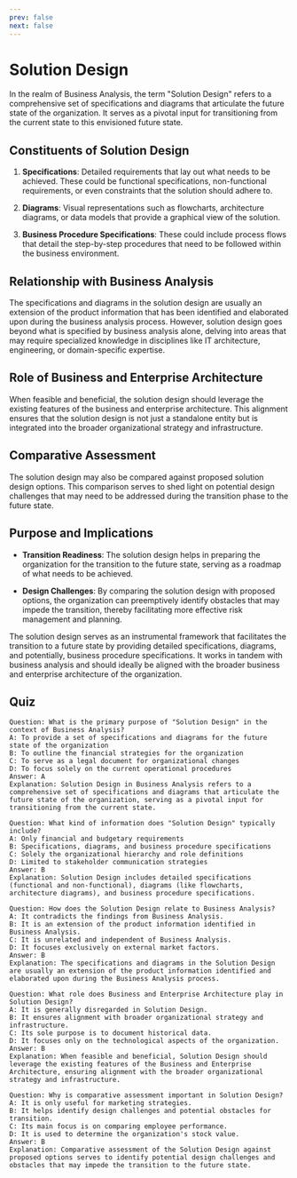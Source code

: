 ```yaml
---
prev: false
next: false
---
```


# Solution Design

In the realm of Business Analysis, the term "Solution Design" refers to a comprehensive set of specifications and diagrams that articulate the future state of the organization. It serves as a pivotal input for transitioning from the current state to this envisioned future state.

## Constituents of Solution Design

1. **Specifications**: Detailed requirements that lay out what needs to be achieved. These could be functional specifications, non-functional requirements, or even constraints that the solution should adhere to.

2. **Diagrams**: Visual representations such as flowcharts, architecture diagrams, or data models that provide a graphical view of the solution.

3. **Business Procedure Specifications**: These could include process flows that detail the step-by-step procedures that need to be followed within the business environment.

## Relationship with Business Analysis

The specifications and diagrams in the solution design are usually an extension of the product information that has been identified and elaborated upon during the business analysis process. However, solution design goes beyond what is specified by business analysis alone, delving into areas that may require specialized knowledge in disciplines like IT architecture, engineering, or domain-specific expertise.

## Role of Business and Enterprise Architecture

When feasible and beneficial, the solution design should leverage the existing features of the business and enterprise architecture. This alignment ensures that the solution design is not just a standalone entity but is integrated into the broader organizational strategy and infrastructure.

## Comparative Assessment

The solution design may also be compared against proposed solution design options. This comparison serves to shed light on potential design challenges that may need to be addressed during the transition phase to the future state.

## Purpose and Implications

- **Transition Readiness**: The solution design helps in preparing the organization for the transition to the future state, serving as a roadmap of what needs to be achieved.

- **Design Challenges**: By comparing the solution design with proposed options, the organization can preemptively identify obstacles that may impede the transition, thereby facilitating more effective risk management and planning.

The solution design serves as an instrumental framework that facilitates the transition to a future state by providing detailed specifications, diagrams, and potentially, business procedure specifications. It works in tandem with business analysis and should ideally be aligned with the broader business and enterprise architecture of the organization.

## Quiz

```quiz
Question: What is the primary purpose of "Solution Design" in the context of Business Analysis?
A: To provide a set of specifications and diagrams for the future state of the organization
B: To outline the financial strategies for the organization
C: To serve as a legal document for organizational changes
D: To focus solely on the current operational procedures
Answer: A
Explanation: Solution Design in Business Analysis refers to a comprehensive set of specifications and diagrams that articulate the future state of the organization, serving as a pivotal input for transitioning from the current state.

Question: What kind of information does "Solution Design" typically include?
A: Only financial and budgetary requirements
B: Specifications, diagrams, and business procedure specifications
C: Solely the organizational hierarchy and role definitions
D: Limited to stakeholder communication strategies
Answer: B
Explanation: Solution Design includes detailed specifications (functional and non-functional), diagrams (like flowcharts, architecture diagrams), and business procedure specifications.

Question: How does the Solution Design relate to Business Analysis?
A: It contradicts the findings from Business Analysis.
B: It is an extension of the product information identified in Business Analysis.
C: It is unrelated and independent of Business Analysis.
D: It focuses exclusively on external market factors.
Answer: B
Explanation: The specifications and diagrams in the Solution Design are usually an extension of the product information identified and elaborated upon during the Business Analysis process.

Question: What role does Business and Enterprise Architecture play in Solution Design?
A: It is generally disregarded in Solution Design.
B: It ensures alignment with broader organizational strategy and infrastructure.
C: Its sole purpose is to document historical data.
D: It focuses only on the technological aspects of the organization.
Answer: B
Explanation: When feasible and beneficial, Solution Design should leverage the existing features of the Business and Enterprise Architecture, ensuring alignment with the broader organizational strategy and infrastructure.

Question: Why is comparative assessment important in Solution Design?
A: It is only useful for marketing strategies.
B: It helps identify design challenges and potential obstacles for transition.
C: Its main focus is on comparing employee performance.
D: It is used to determine the organization's stock value.
Answer: B
Explanation: Comparative assessment of the Solution Design against proposed options serves to identify potential design challenges and obstacles that may impede the transition to the future state.
```
